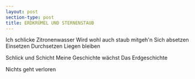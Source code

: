```yaml
---
layout: post
section-type: post
title: ERDKRÜMEL UND STERNENSTAUB
---
```

Ich schlicke Zitronenwasser
Wird wohl auch staub mitgeh'n
Sich absetzen
Einsetzen
Durchsetzen
Liegen bleiben

Schlick und Schicht
Meine Geschichte wächst
Das Erdgeschichte

Nichts geht verloren
